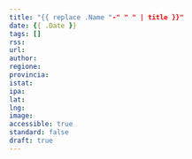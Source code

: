 ```yaml
---
title: "{{ replace .Name "-" " " | title }}"
date: {{ .Date }}
tags: []
rss: 
url: 
author: 
regione: 
provincia: 
istat: 
ipa: 
lat: 
lng: 
image: 
accessible: true
standard: false
draft: true
---
```

